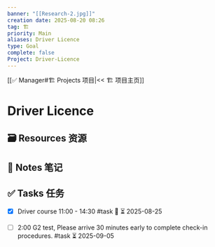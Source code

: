 ```yaml
---
banner: "[[Research-2.jpg]]"
creation date: 2025-08-20 08:26
tag: 🏗️
priority: Main
aliases: Driver Licence
type: Goal
complete: false
Project: Driver-Licence
---
```

[[✅ Manager#🏗️ Projects 项目|<< 🏗️ 项目主页]]
# Driver Licence

## 🗃️ Resources 资源


## 📒 Notes 笔记


## ✅  Tasks 任务

- [x] Driver course 11:00 - 14:30 #task 🔺 ⏳ 2025-08-25
- [ ] 2:00 G2 test, Please arrive 30 minutes early to complete check-in procedures. #task  ⏳ 2025-09-05 


